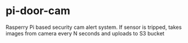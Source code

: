 # pi-door-cam
Rasperry Pi based security cam alert system. If sensor is tripped, takes images from camera every N seconds and uploads to S3 bucket
